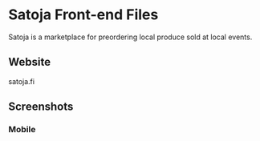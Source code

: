 # Satoja Front-end Files

Satoja is a marketplace for preordering local produce sold at local events. 

## Website

satoja.fi

## Screenshots

### Mobile




